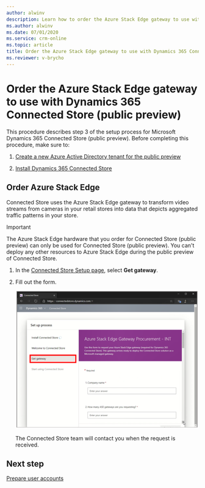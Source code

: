 ```yaml
---
author: alwinv
description: Learn how to order the Azure Stack Edge gateway to use with Dynamics 365 Connected Store (public preview).
ms.author: alwinv
ms.date: 07/01/2020
ms.service: crm-online
ms.topic: article
title: Order the Azure Stack Edge gateway to use with Dynamics 365 Connected Store (public preview)
ms.reviewer: v-brycho
---
```


# Order the Azure Stack Edge gateway to use with Dynamics 365 Connected Store (public preview)

This procedure describes step 3 of the setup process for Microsoft Dynamics 365 Connected Store (public preview). Before completing this procedure, make sure to:

1. [Create a new Azure Active Directory tenant for the public preview](admin-create-new-tenant.md)

2. [Install Dynamics 365 Connected Store](admin-install-web-app.md)

## Order Azure Stack Edge

Connected Store uses the Azure Stack Edge gateway to transform video streams from cameras in your retail stores into data that depicts aggregated traffic patterns in your store. 

> [!IMPORTANT]
> The Azure Stack Edge hardware that you order for Connected Store (public preview) can only be used for Connected Store (public preview). You can't deploy any other resources to Azure Stack Edge during the public preview of Connected Store. 

1. In the [Connected Store Setup page](https://go.microsoft.com/fwlink/?linkid=2128110), select **Get gateway**.

2. Fill out the form. 

     ![Get gateway command and Azure Stack Edge procurement form](media/get-gateway.PNG "Get gateway command and Azure Stack Edge procurement form")
     
   The Connected Store team will contact you when the request is received.
 
## Next step

[Prepare user accounts](admin-prepare-user-accounts.md)
